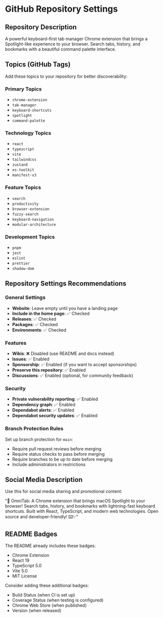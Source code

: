 # GitHub Repository Settings

## Repository Description

A powerful keyboard-first tab manager Chrome extension that brings a Spotlight-like experience to your browser. Search tabs, history, and bookmarks with a beautiful command palette interface.

## Topics (GitHub Tags)

Add these topics to your repository for better discoverability:

### Primary Topics

- `chrome-extension`
- `tab-manager`
- `keyboard-shortcuts`
- `spotlight`
- `command-palette`

### Technology Topics

- `react`
- `typescript`
- `vite`
- `tailwindcss`
- `zustand`
- `es-toolkit`
- `manifest-v3`

### Feature Topics

- `search`
- `productivity`
- `browser-extension`
- `fuzzy-search`
- `keyboard-navigation`
- `modular-architecture`

### Development Topics

- `pnpm`
- `jest`
- `eslint`
- `prettier`
- `shadow-dom`

## Repository Settings Recommendations

### General Settings

- **Website**: Leave empty until you have a landing page
- **Include in the home page**: ✅ Checked
- **Releases**: ✅ Checked
- **Packages**: ✅ Checked
- **Environments**: ✅ Checked

### Features

- **Wikis**: ❌ Disabled (use README and docs instead)
- **Issues**: ✅ Enabled
- **Sponsorship**: ✅ Enabled (if you want to accept sponsorships)
- **Preserve this repository**: ✅ Enabled
- **Discussions**: ✅ Enabled (optional, for community feedback)

### Security

- **Private vulnerability reporting**: ✅ Enabled
- **Dependency graph**: ✅ Enabled
- **Dependabot alerts**: ✅ Enabled
- **Dependabot security updates**: ✅ Enabled

### Branch Protection Rules

Set up branch protection for `main`:

- Require pull request reviews before merging
- Require status checks to pass before merging
- Require branches to be up to date before merging
- Include administrators in restrictions

## Social Media Description

Use this for social media sharing and promotional content:

"🚀 OmniTab: A Chrome extension that brings macOS Spotlight to your browser! Search tabs, history, and bookmarks with lightning-fast keyboard shortcuts. Built with React, TypeScript, and modern web technologies. Open source and developer-friendly! ⌨️✨"

## README Badges

The README already includes these badges:

- Chrome Extension
- React 19
- TypeScript 5.0
- Vite 5.0
- MIT License

Consider adding these additional badges:

- Build Status (when CI is set up)
- Coverage Status (when testing is configured)
- Chrome Web Store (when published)
- Version (when released)
